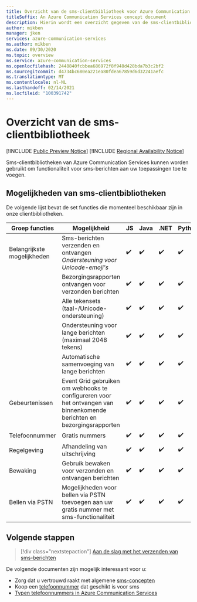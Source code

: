 ```yaml
---
title: Overzicht van de sms-clientbibliotheek voor Azure Communication Services
titleSuffix: An Azure Communication Services concept document
description: Hierin wordt een overzicht gegeven van de sms-clientbibliotheek en de bijbehorende aanbiedingen.
author: mikben
manager: jken
services: azure-communication-services
ms.author: mikben
ms.date: 09/30/2020
ms.topic: overview
ms.service: azure-communication-services
ms.openlocfilehash: 2448840fcbbea686972f8f948d428bda7b3c2bf2
ms.sourcegitcommit: d4734bc680ea221ea80fdea67859d6d32241aefc
ms.translationtype: MT
ms.contentlocale: nl-NL
ms.lasthandoff: 02/14/2021
ms.locfileid: "100391742"
---
```

# <a name="sms-client-library-overview"></a>Overzicht van de sms-clientbibliotheek

[!INCLUDE [Public Preview Notice](../../includes/public-preview-include.md)]
[!INCLUDE [Regional Availability Notice](../../includes/regional-availability-include.md)]

Sms-clientbibliotheken van Azure Communication Services kunnen worden gebruikt om functionaliteit voor sms-berichten aan uw toepassingen toe te voegen.

## <a name="sms-client-library-capabilities"></a>Mogelijkheden van sms-clientbibliotheken

De volgende lijst bevat de set functies die momenteel beschikbaar zijn in onze clientbibliotheken.

| Groep functies | Mogelijkheid                                                                            | JS  | Java | .NET | Python |
| ----------------- | ------------------------------------------------------------------------------------- | --- | ---- | ---- | ------ |
| Belangrijkste mogelijkheden | Sms-berichten verzenden en ontvangen </br> *Ondersteuning voor Unicode-emoji's*                        | ✔️   | ✔️    | ✔️    | ✔️      |
|                   | Bezorgingsrapporten ontvangen voor verzonden berichten                                            | ✔️   | ✔️    | ✔️    | ✔️      |
|                   | Alle tekensets (taal-/Unicode-ondersteuning)                                         | ✔️   | ✔️    | ✔️    | ✔️      |
|                   | Ondersteuning voor lange berichten (maximaal 2048 tekens)                                           | ✔️   | ✔️    | ✔️    | ✔️      |
|                   | Automatische samenvoeging van lange berichten                                                   | ✔️   | ✔️    | ✔️    | ✔️      |
| Gebeurtenissen            | Event Grid gebruiken om webhooks te configureren voor het ontvangen van binnenkomende berichten en bezorgingsrapporten | ✔️   | ✔️    | ✔️    | ✔️      |
| Telefoonnummer      | Gratis nummers                                                                     | ✔️   | ✔️    | ✔️    | ✔️      |
| Regelgeving        | Afhandeling van uitschrijving                                                                      | ✔️   | ✔️    | ✔️    | ✔️      |
| Bewaking        | Gebruik bewaken voor verzonden en ontvangen berichten                                          | ✔️   | ✔️    | ✔️    | ✔️      |
| Bellen via PSTN      | Mogelijkheden voor bellen via PSTN toevoegen aan uw gratis nummer met sms-functionaliteit                    | ✔️   | ✔️    | ✔️    | ✔️      |

## <a name="next-steps"></a>Volgende stappen

> [!div class="nextstepaction"]
> [Aan de slag met het verzenden van sms-berichten](../../quickstarts/telephony-sms/send.md)

De volgende documenten zijn mogelijk interessant voor u:

- Zorg dat u vertrouwd raakt met algemene [sms-concepten](../telephony-sms/concepts.md)
- Koop een [telefoonnummer](../../quickstarts/telephony-sms/get-phone-number.md) dat geschikt is voor sms
- [Typen telefoonnummers in Azure Communication Services](../telephony-sms/plan-solution.md)
